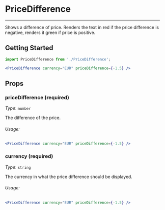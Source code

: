 # PriceDifference
---
Shows a difference of price. Renders the text in red if the price difference is negative, renders it green if price is positive.

## Getting Started
```jsx
import PriceDifference from './PriceDifference';

<PriceDifference currency="EUR" priceDifference={-1.5} />
```

## Props

### priceDifference (required)
_Type_: `number`  

The difference of the price.

###### Usage:
```jsx
<PriceDifference currency="EUR" priceDifference={-1.5} />
```


### currency (required)
_Type_: `string`  

The currency in what the price difference should be displayed.

###### Usage:
```jsx
<PriceDifference currency="EUR" priceDifference={-1.5} />
```
